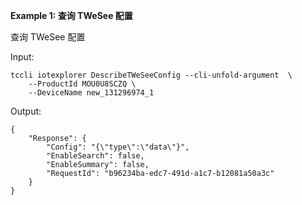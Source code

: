 **Example 1: 查询 TWeSee 配置**

查询 TWeSee 配置

Input: 

```
tccli iotexplorer DescribeTWeSeeConfig --cli-unfold-argument  \
    --ProductId MOU0U8SCZQ \
    --DeviceName new_131296974_1
```

Output: 
```
{
    "Response": {
        "Config": "{\"type\":\"data\"}",
        "EnableSearch": false,
        "EnableSummary": false,
        "RequestId": "b96234ba-edc7-491d-a1c7-b12081a50a3c"
    }
}
```

